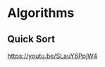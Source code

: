 # Algorithms

## Quick Sort

https://youtu.be/SLauY6PpjW4

<!-- - Breadth-First Search
- Depth-First Search
- Binary Search
- Merge Sort
- Quick Sort -->
